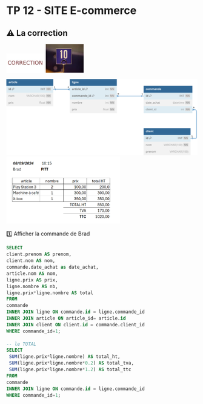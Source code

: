 # TP 12 - SITE E-commerce
## :warning: La correction

<img src="../../img/c.webp" width="100">  <img src="../../img/ten.webp" width="100">


<img src="../../img/05/e-commerce.svg" width="800">

<img src="../../img/15/c.png" width="300">


:one: Afficher la commande de Brad
```sql
SELECT 
client.prenom AS prenom,
client.nom AS nom,
commande.date_achat as date_achat,
article.nom AS nom,
ligne.prix AS prix,
ligne.nombre AS nb,
ligne.prix*ligne.nombre AS total
FROM
commande
INNER JOIN ligne ON commande.id = ligne.commande_id
INNER JOIN article ON article_id= article.id
INNER JOIN client ON client.id = commande.client_id
WHERE commande_id=1;

-- le TOTAL
SELECT 
 SUM(ligne.prix*ligne.nombre) AS total_ht,
 SUM(ligne.prix*ligne.nombre*0.2) AS total_tva,
 SUM(ligne.prix*ligne.nombre*1.2) AS total_ttc
FROM
commande
INNER JOIN ligne ON commande.id = ligne.commande_id
WHERE commande_id=1;
```
